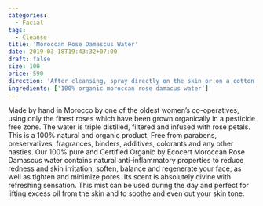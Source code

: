 ```yaml
---
categories:
  - Facial
tags:
  - Cleanse
title: 'Moroccan Rose Damascus Water'
date: 2019-03-18T19:43:32+07:00
draft: false
size: 100
price: 590
direction: 'After cleansing, spray directly on the skin or on a cotton ball. Then gently apply to your face and neck, allowing time to fully absorb into your skin.'
ingredients: ['100% organic moroccan rose damacus water']
---
```


Made by hand in Morocco by one of the oldest women’s co-operatives, using only the finest roses which have been grown organically in a pesticide free zone. The water is triple distilled, filtered and infused with rose petals. This is a 100% natural and organic product. Free from parabens, preservatives, fragrances, binders, additives, colorants and any other nasties. Our 100% pure and Certified Organic by Ecocert Moroccan Rose Damascus water contains natural anti-inflammatory properties to reduce redness and skin irritation, soften, balance and regenerate your face, as well as tighten and minimize pores. Its scent is absolutely divine with refreshing sensation. This mist can be used during the day and perfect for lifting excess oil from the skin and to soothe and even out your skin tone.
